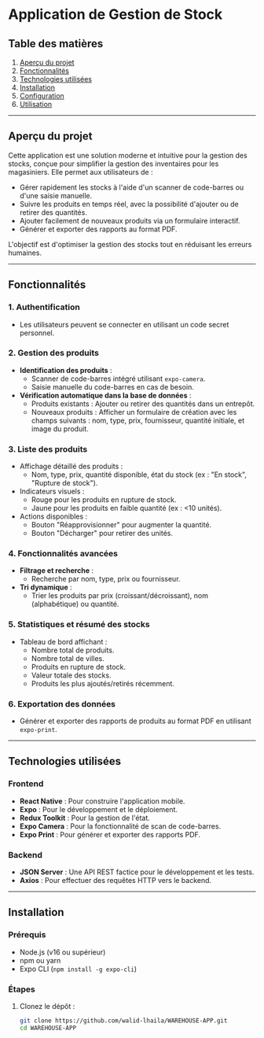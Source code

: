 # Application de Gestion de Stock

## Table des matières
1. [Aperçu du projet](#aperçu-du-projet)
2. [Fonctionnalités](#fonctionnalités)
3. [Technologies utilisées](#technologies-utilisées)
4. [Installation](#installation)
5. [Configuration](#configuration)
6. [Utilisation](#utilisation)

---

## Aperçu du projet

Cette application est une solution moderne et intuitive pour la gestion des stocks, conçue pour simplifier la gestion des inventaires pour les magasiniers. Elle permet aux utilisateurs de :
- Gérer rapidement les stocks à l'aide d'un scanner de code-barres ou d'une saisie manuelle.
- Suivre les produits en temps réel, avec la possibilité d'ajouter ou de retirer des quantités.
- Ajouter facilement de nouveaux produits via un formulaire interactif.
- Générer et exporter des rapports au format PDF.

L'objectif est d'optimiser la gestion des stocks tout en réduisant les erreurs humaines.

---

## Fonctionnalités

### 1. **Authentification**
- Les utilisateurs peuvent se connecter en utilisant un code secret personnel.

### 2. **Gestion des produits**
- **Identification des produits** :
   - Scanner de code-barres intégré utilisant `expo-camera`.
   - Saisie manuelle du code-barres en cas de besoin.
- **Vérification automatique dans la base de données** :
   - Produits existants : Ajouter ou retirer des quantités dans un entrepôt.
   - Nouveaux produits : Afficher un formulaire de création avec les champs suivants : nom, type, prix, fournisseur, quantité initiale, et image du produit.

### 3. **Liste des produits**
- Affichage détaillé des produits :
   - Nom, type, prix, quantité disponible, état du stock (ex : "En stock", "Rupture de stock").
- Indicateurs visuels :
   - Rouge pour les produits en rupture de stock.
   - Jaune pour les produits en faible quantité (ex : <10 unités).
- Actions disponibles :
   - Bouton "Réapprovisionner" pour augmenter la quantité.
   - Bouton "Décharger" pour retirer des unités.

### 4. **Fonctionnalités avancées**
- **Filtrage et recherche** :
   - Recherche par nom, type, prix ou fournisseur.
- **Tri dynamique** :
   - Trier les produits par prix (croissant/décroissant), nom (alphabétique) ou quantité.

### 5. **Statistiques et résumé des stocks**
- Tableau de bord affichant :
   - Nombre total de produits.
   - Nombre total de villes.
   - Produits en rupture de stock.
   - Valeur totale des stocks.
   - Produits les plus ajoutés/retirés récemment.

### 6. **Exportation des données**
- Générer et exporter des rapports de produits au format PDF en utilisant `expo-print`.

---

## Technologies utilisées

### Frontend
- **React Native** : Pour construire l'application mobile.
- **Expo** : Pour le développement et le déploiement.
- **Redux Toolkit** : Pour la gestion de l'état.
- **Expo Camera** : Pour la fonctionnalité de scan de code-barres.
- **Expo Print** : Pour générer et exporter des rapports PDF.

### Backend
- **JSON Server** : Une API REST factice pour le développement et les tests.
- **Axios** : Pour effectuer des requêtes HTTP vers le backend.

---

## Installation

### Prérequis
- Node.js (v16 ou supérieur)
- npm ou yarn
- Expo CLI (`npm install -g expo-cli`)

### Étapes
1. Clonez le dépôt :
   ```bash
   git clone https://github.com/walid-lhaila/WAREHOUSE-APP.git
   cd WAREHOUSE-APP